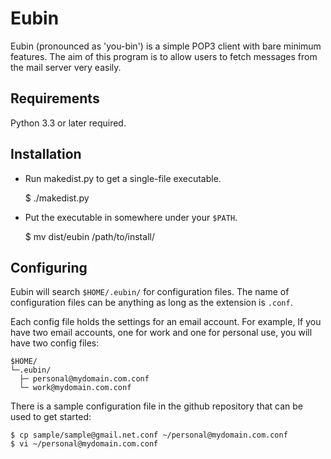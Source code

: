 Eubin
=====

Eubin (pronounced as 'you-bin') is a simple POP3 client with
bare minimum features. The aim of this program is to allow
users to fetch messages from the mail server very easily.

Requirements
------------

Python 3.3 or later required.

Installation
------------

* Run makedist.py to get a single-file executable.

    $ ./makedist.py

* Put the executable in somewhere under your `$PATH`.

    $ mv dist/eubin /path/to/install/

Configuring
-----------

Eubin will search `$HOME/.eubin/` for configuration files.
The name of configuration files can be anything as long as
the extension is `.conf`.

Each config file holds the settings for an email account.
For example, If you have two email accounts, one for work
and one for personal use, you will have two config files:

    $HOME/
    └─.eubin/
      ├─ personal@mydomain.com.conf
      └─ work@mydomain.com.conf

There is a sample configuration file in the github repository
that can be used to get started:

    $ cp sample/sample@gmail.net.conf ~/personal@mydomain.com.conf
    $ vi ~/personal@mydomain.com.conf
